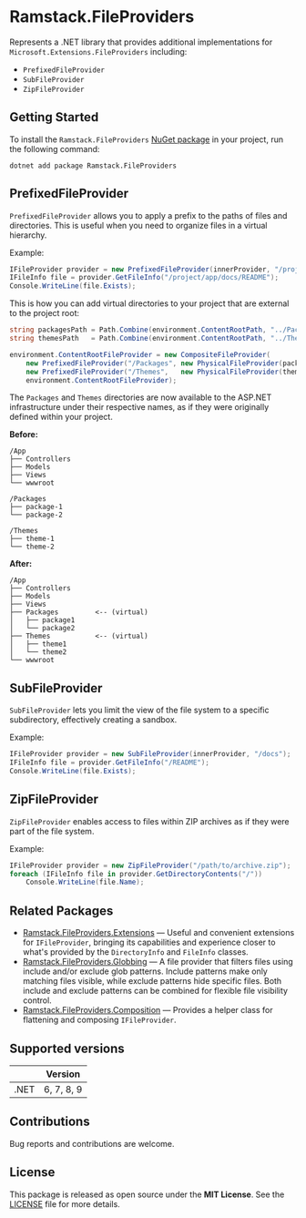 # Ramstack.FileProviders

Represents a .NET library that provides additional implementations for `Microsoft.Extensions.FileProviders` including:
- `PrefixedFileProvider`
- `SubFileProvider`
- `ZipFileProvider`

## Getting Started

To install the `Ramstack.FileProviders` [NuGet package](https://www.nuget.org/packages/Ramstack.FileProviders)
in your project, run the following command:

```console
dotnet add package Ramstack.FileProviders
```

## PrefixedFileProvider

`PrefixedFileProvider` allows you to apply a prefix to the paths of files and directories.
This is useful when you need to organize files in a virtual hierarchy.

Example:
```csharp
IFileProvider provider = new PrefixedFileProvider(innerProvider, "/project/app");
IFileInfo file = provider.GetFileInfo("/project/app/docs/README");
Console.WriteLine(file.Exists);
```

This is how you can add virtual directories to your project that are external to the project root:
```csharp
string packagesPath = Path.Combine(environment.ContentRootPath, "../Packages");
string themesPath   = Path.Combine(environment.ContentRootPath, "../Themes");

environment.ContentRootFileProvider = new CompositeFileProvider(
    new PrefixedFileProvider("/Packages", new PhysicalFileProvider(packagesPath)),
    new PrefixedFileProvider("/Themes",   new PhysicalFileProvider(themesPath)),
    environment.ContentRootFileProvider);
```
The `Packages` and `Themes` directories are now available to the ASP.NET infrastructure under their respective names,
as if they were originally defined within your project.

**Before:**
```
/App
├── Controllers
├── Models
├── Views
└── wwwroot

/Packages
├── package-1
└── package-2

/Themes
├── theme-1
└── theme-2
```

**After:**
```
/App
├── Controllers
├── Models
├── Views
├── Packages         <-- (virtual)
│   ├── package1
│   └── package2
├── Themes           <-- (virtual)
│   ├── theme1
│   └── theme2
└── wwwroot
```

## SubFileProvider
`SubFileProvider` lets you limit the view of the file system to a specific subdirectory, effectively creating a sandbox.

Example:
```csharp
IFileProvider provider = new SubFileProvider(innerProvider, "/docs");
IFileInfo file = provider.GetFileInfo("/README");
Console.WriteLine(file.Exists);
```

## ZipFileProvider
`ZipFileProvider` enables access to files within ZIP archives as if they were part of the file system.

Example:
```csharp
IFileProvider provider = new ZipFileProvider("/path/to/archive.zip");
foreach (IFileInfo file in provider.GetDirectoryContents("/"))
    Console.WriteLine(file.Name);
```

## Related Packages
- [Ramstack.FileProviders.Extensions](https://www.nuget.org/packages/Ramstack.FileProviders.Extensions) — Useful and convenient extensions for `IFileProvider`, bringing its capabilities and experience closer to what's provided by the `DirectoryInfo` and `FileInfo` classes.
- [Ramstack.FileProviders.Globbing](https://www.nuget.org/packages/Ramstack.FileProviders.Globbing) — A file provider that filters files using include and/or exclude glob patterns. Include patterns make only matching files visible, while exclude patterns hide specific files. Both include and exclude patterns can be combined for flexible file visibility control.
- [Ramstack.FileProviders.Composition](https://www.nuget.org/packages/Ramstack.FileProviders.Composition) — Provides a helper class for flattening and composing `IFileProvider`.

## Supported versions

|      | Version    |
|------|------------|
| .NET | 6, 7, 8, 9 |

## Contributions

Bug reports and contributions are welcome.

## License
This package is released as open source under the **MIT License**.
See the [LICENSE](https://github.com/rameel/ramstack.fileproviders/blob/main/LICENSE) file for more details.
